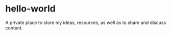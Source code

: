 # hello-world
A private place to store my ideas, resources, as well as to share and discuss content. 
